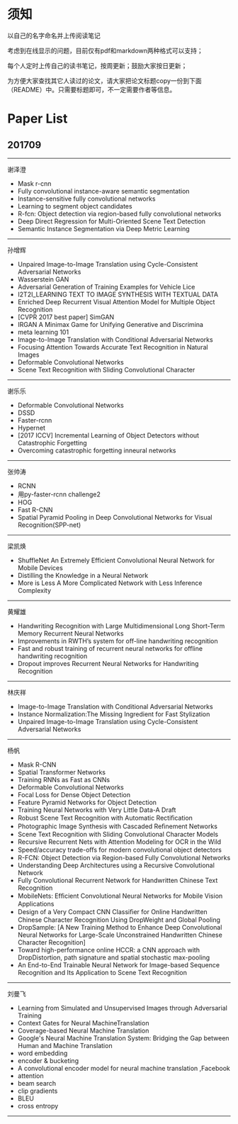 # 须知

以自己的名字命名并上传阅读笔记

考虑到在线显示的问题，目前仅有pdf和markdown两种格式可以支持；

每个人定时上传自己的读书笔记，按周更新；鼓励大家按日更新；

为方便大家查找其它人读过的论文，请大家把论文标题copy一份到下面（README）中。只需要标题即可，不一定需要作者等信息。

# Paper List

## 201709

------

谢泽澄

- Mask r-cnn
- Fully convolutional instance-aware semantic segmentation
- Instance-sensitive fully convolutional networks
- Learning to segment object candidates
- R-fcn: Object detection via region-based fully convolutional networks
- Deep Direct Regression for Multi-Oriented Scene Text Detection
- Semantic Instance Segmentation via Deep Metric Learning


------

孙增辉

- Unpaired Image-to-Image Translation using Cycle-Consistent Adversarial Networks
- Wasserstein GAN
- Adversarial Generation of Training Examples for Vehicle Lice
- I2T2I_LEARNING TEXT TO IMAGE SYNTHESIS WITH TEXTUAL DATA
- Enriched Deep Recurrent Visual Attention Model for Multiple Object Recognition
- [CVPR 2017 best paper] SimGAN
- IRGAN A Minimax Game for Unifying Generative and Discrimina
- meta learning 101
- Image-to-Image Translation with Conditional Adversarial Networks
- Focusing Attention Towards Accurate Text Recognition in Natural Images
- Deformable Convolutional Networks
- Scene Text Recognition with Sliding Convolutional Character 


------

谢乐乐

- Deformable Convolutional Networks
- DSSD
- Faster-rcnn
- Hypernet
- [2017 ICCV] Incremental Learning of Object Detectors without Catastrophic Forgetting
- Overcoming catastrophic forgetting inneural networks


------
张帅涛

- RCNN
- 用py-faster-rcnn challenge2
- HOG
- Fast R-CNN
- Spatial Pyramid Pooling in Deep Convolutional Networks for Visual Recognition(SPP-net) 


------
梁凯焕

- ShuffleNet An Extremely Efficient Convolutional Neural Network for Mobile Devices
- Distilling the Knowledge in a Neural Network
- More is Less A More Complicated Network with Less Inference Complexity


------
黄耀雄

- Handwriting Recognition with Large Multidimensional Long Short-Term Memory Recurrent Neural Networks
- Improvements in RWTH’s system for off-line handwriting recognition
- Fast and robust training of recurrent neural networks for offline handwriting recognition
- Dropout improves Recurrent Neural Networks for Handwriting Recognition

------
林庆祥

- Image-to-Image Translation with Conditional Adversarial Networks
- Instance Normalization:The Missing Ingredient for Fast Stylization
- Unpaired Image-to-Image Translation using Cycle-Consistent Adversarial Networks

------
杨帆

- Mask R-CNN
- Spatial Transformer Networks
- Training RNNs as Fast as CNNs
- Deformable Convolutional Networks
- Focal Loss for Dense Object Detection
- Feature Pyramid Networks for Object Detection
- Training Neural Networks with Very Little Data-A Draft
- Robust Scene Text Recognition with Automatic Rectiﬁcation
- Photographic Image Synthesis with Cascaded Reﬁnement Networks
- Scene Text Recognition with Sliding Convolutional Character Models
- Recursive Recurrent Nets with Attention Modeling for OCR in the Wild
- Speed/accuracy trade-oﬀs for modern convolutional object detectors
- R-FCN: Object Detection via Region-based Fully Convolutional Networks
- Understanding Deep Architectures using a Recursive Convolutional Network
- Fully Convolutional Recurrent Network for Handwritten Chinese Text Recognition
- MobileNets: Efﬁcient Convolutional Neural Networks for Mobile Vision Applications
- Design of a Very Compact CNN Classiﬁer for Online Handwritten Chinese Character Recognition Using DropWeight and Global Pooling
- DropSample: [A New Training Method to Enhance Deep Convolutional Neural Networks for Large-Scale Unconstrained Handwritten Chinese Character Recognition]
- Toward high-performance online HCCR: a CNN approach with DropDistortion, path signature and spatial stochastic max-pooling
- An End-to-End Trainable Neural Network for Image-based Sequence Recognition and Its Application to Scene Text Recognition

------

刘曼飞

- Learning from Simulated and Unsupervised Images through Adversarial Training
- Context Gates for Neural MachineTranslation
- Coverage-based Neural Machine Translation
- Google's Neural Machine Translation System: Bridging the Gap between Human and Machine Translation
- word embedding
- encoder & bucketing
- A convolutional encoder model for neural machine translation ,Facebook
- attention
- beam search
- clip gradients
- BLEU
- cross entropy

------


